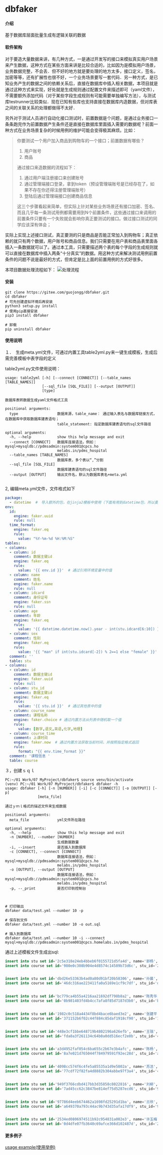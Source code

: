 # dbfaker

#### 介绍
基于数据库层面批量生成有逻辑关联的数据

#### 软件架构
对于要造大量数据来讲，有几种方式，一是通过开发写的接口来模拟真实用户场景来产生数据，这种方式在某些方面来讲是比较合适的，比如因为是模拟用户场景，业务数据完整，不会丢．但不好的地方就是要处理的地方太多，接口定义，签名，加密等等，还有扩展性也很不好，一个业务场景要写一套代码．另一种方式，是已知业务产生的数据之间的依赖关系后，直接在数据库中插入相关数据，本项目就是通过这种方式来实现，好处就是生成规则通过配置文件来描述即可（yaml文件），不需要额外添加代码（对于某些字段生成规则有可能需要单独编写方法），与测试库testrunner比较类似．现在已知有些库也支持直接在数据库内造数据，但对库表之间的关联关系的处理都做得不太好．

另外对于测试人员进行自动化接口测试时，前置数据是个问题，是通过业务接口一条条跑完作为前置数据产生条件还是直接在数据库里面插入需要的数据呢？前面一种方式在业务场景复杂的时候用例的维护可能会变得极其麻烦。比如：
> 你要测试一个用户加入商品到购物车的一个接口；前置数据有哪些？
>1. 用户账号
>2. 商品
>
>通过接口来造数据的流程如下：
>1. 通过用户端注册接口来创建账号
>2. 通过管理端接口登录，拿到token（预设管理端账号是已经存在了，如果不存在你还得注册管理端账号）
>3. 登陆后通过管理端接口创建商品信息
>
>这三个步骤看起来简单，但实际上针对某些业务场景还有接口加密、签名、而且几乎每一条测试用例都需要用到N个前置条件，这些通过接口来调用的前置条件只要有一个失败就会影响你真正要测试的接口。做过接口测试的同学应该深有体会；
>
实际上实现上述接口测试，真正要测的只是商品是否能正常加入到购物车；真正依赖的就只有两个数据，用户账号和商品信息。我们只需要在用户表和商品表里面各插入一条数据就可以了。通过本工具，只需要描述两个表的每个字段的生成规则就可以直接在数据库中插入两条“十分真实”的数据。用这种方式来解决测试用例前置条件的问题不说是最好的方式，但肯定是比上面的前置用例的方式好很多。

本项目数据处理流程如下：
![处理流程](https://images.gitee.com/uploads/images/2020/0915/183724_40e0141c_1021400.png "屏幕截图.png")

#### 安装
```shell script
git clone https://gitee.com/guojongg/dbfaker.git
cd dbfaker
# 可先创建虚拟环境后再安装
python3 setup.py install
# 使用pip直接安装
pip3 install dbfaker

# 卸载
pip uninstall dbfaker

```

#### 使用说明

１．　生成meta.yml文件，可通过内置工具table2yml.py来一键生成模板，生成后需完善模板中表字段的定义
    
table2yml.py文件使用说明：
```shell
usage: table2yml [-h] [--connect [CONNECT]] [--table_names [TABLE_NAMES]]
                 [--sql_file [SQL_FILE]] [--output [OUTPUT]]
                 [type]

数据库表转数据生成yaml文件格式工具

positional arguments:
  type                  数据来源，table_name： 通过输入表名与数据库链接方式，在数据库中获取数据库建表语句；
                        table_statement: 指定数据库建表语句的sql文件路径

optional arguments:
  -h, --help            show this help message and exit
  --connect [CONNECT]   数据库连接语法，例如：mysql+mysqldb://pdmsadmin:system001@cpcs.ho
                        melabs.in/pdms_hospital
  --table_names [TABLE_NAMES]
                        数据库表，多个表以“,”分割
  --sql_file [SQL_FILE]
                        数据库建表语句的sql文件路径
  --output [OUTPUT]     输出文件名，默认为数据库表名+meta.yml


```
2, 编辑meta.yml文件，文件格式如下
```yaml
package:
  - datetime  #　导入额外的包，在jinja2模板中使用（下面有用到datetime包，所以要先导入）
env:
  id:
    engine: faker.uuid
    rule: null
  time_format:
    engine: faker.eq
    rule:
      value: "%Y-%m-%d %H:%M:%S"
tables:
- columns:
  - column: id
    comment: 数据主键id
    engine: faker.eq
    rule:
      value: '{{ env.id }}'  # 通过引用环境变量中的值
  - column: name
    comment: 姓名
    engine: faker.name
    rule: null
  - column: idcard
    comment: 身份证号
    engine: faker.ssn
    rule: null
  - column: age
    comment: 年龄
    engine: faker.eq
    rule:
      value: '{{ datetime.datetime.now().year - int(stu.idcard[6:10]) }}'  #　通过jinja２模板直接计算
  - column: sex
    comment: 性别
    engine: faker.eq
    rule:
      value: '{{ "man" if int(stu.idcard[-2]) % 2==1 else "female" }}'  #　通过jinja２模板直接计算
  comment: ''
  table: stu
- columns:
  - column: id
    comment: 数据主键id
    engine: faker.uuid
    rule: null
  - column: stu_id
    comment: 数据主键id
    engine: faker.eq
    rule:
      value: '{{ stu.id }}'  # 通过其他表中的值
  - column: course_name
    comment: 课程名称
    engine: faker.choice # 通过内置方法从列表中随机取一个值
    rule:
      value: [数学,语文,英语,化学,地理]
  - column: course_time
    comment: 上课时间
    engine: faker.now  # 通过内置方法获取当前时间，并按照指定格式返回
    rule:
      format: "{{ env.time_format }}"
  comment: '课程信息 '
  table: course

```
３，创建ｓｑｌ
```shell
PC:~/01 Work/07 MyProject/dbfaker$ source venv/bin/activate
(venv) PC:~/01 Work/07 MyProject/dbfaker$ dbfaker -h
usage: dbfaker [-h] [-n [NUMBER]] [-i] [-c [CONNECT]] [-o [OUTPUT]] [-p]
               [meta_file]

通过ｙｍｌ格式的描述文件来生成数据

positional arguments:
  meta_file             yml文件所在路径

optional arguments:
  -h, --help            show this help message and exit
  -n [NUMBER], --number [NUMBER]
                        生成数据数量
  -i, --insert          是否插入到数据库
  -c [CONNECT], --connect [CONNECT]
                        数据库连接语法，例如：mysql+mysqldb://pdmsadmin:system001@cpcs.ho
                        melabs.in/pdms_hospital
  -o [OUTPUT], --output [OUTPUT]
                        数据库连接语法，例如：mysql+mysqldb://pdmsadmin:system001@cpcs.ho
                        melabs.in/pdms_hospital
  -p, --_print          是否打印到控制台



# 打印输出
dbfaker data/test.yml --number 10 -p

# 保存到文件
dbfaker data/test.yml --number 10 -o out.sql

# 插入到数据库
dbfaker data/test.yml --number 10 -i --connect mysql+mysqldb://pdmsadmin:system001@cpcs.homelabs.in/pdms_hospital
```

通过上述模板文件生成出sql:
```sql
insert into stu set id='2c5e318e24eb4bbeb6f0155721d5fa4d', name='郭杨', idcard='450329193605314982', age='84', sex='female';
insert into course set id='980e0c308b904e4d8574c14589b73d6c', stu_id='2c5e318e24eb4bbeb6f0155721d5fa4d', course_name='化学', course_time='2020-09-15 19:26:21';


insert into stu set id='dbd26e53363b4ad0a80d91bf20b58306', name='孙晨', idcard='441500198604185699', age='34', sex='man';
insert into course set id='46dc316ae223411fa0a5169e1cf9c7df', stu_id='dbd26e53363b4ad0a80d91bf20b58306', course_name='语文', course_time='2020-09-15 19:26:21';


insert into stu set id='bc779ca4b55a4216aa21692df798b8a2', name='陈秀华', idcard='321084195409070529', age='66', sex='female';
insert into course set id='0b981403fd4b4cc7afa8f85d7187d3b0', stu_id='bc779ca4b55a4216aa21692df798b8a2', course_name='语文', course_time='2020-09-15 19:26:21';


insert into stu set id='1982c0c518a4434f8bd4bace6baed3e2', name='张建平', idcard='341721194502236759', age='75', sex='man';
insert into course set id='371152b6f02c44f884c85daf1918cf90', stu_id='1982c0c518a4434f8bd4bace6baed3e2', course_name='语文', course_time='2020-09-15 19:26:22';


insert into stu set id='448e3cf1bbe648719b4802196a626efb', name='王瑞', idcard='360281193801017318', age='82', sex='man';
insert into course set id='fda8a3f261134c64b0a0dd516ecf2e0b', stu_id='448e3cf1bbe648719b4802196a626efb', course_name='数学', course_time='2020-09-15 19:26:27';


insert into stu set id='a3d4952faf054c6ba655c2b67e3b4afc', name='陈杨', idcard='640122198510102904', age='35', sex='female';
insert into course set id='8a7e021d765044f784979591f92ec28d', stu_id='a3d4952faf054c6ba655c2b67e3b4afc', course_name='化学', course_time='2020-09-15 19:26:27';


insert into stu set id='4098cc574f6c4fe5a85535a1d9e5002a', name='苏洁', idcard='341225199306268404', age='27', sex='female';
insert into course set id='77cdf72f82fa4d8882b304abbe97f3a4', stu_id='4098cc574f6c4fe5a85535a1d9e5002a', course_name='数学', course_time='2020-09-15 19:26:27';


insert into stu set id='949f3766cdbd417bb3d35858c8022816', name='刘柳', idcard='542133194402097393', age='76', sex='man';
insert into course set id='7ad45cc62c3847be814ef75d5287ecd6', stu_id='949f3766cdbd417bb3d35858c8022816', course_name='地理', course_time='2020-09-15 19:26:27';


insert into stu set id='97786d4eeb674462a1698fd25291d1ba', name='兰欣', idcard='330802194509029887', age='75', sex='female';
insert into course set id='a649370a793c44ac9b743d35afa17df9', stu_id='97786d4eeb674462a1698fd25291d1ba', course_name='数学', course_time='2020-09-15 19:26:27';


insert into stu set id='2534ed0806974511b92c954831a002e3', name='许玉梅', idcard='350401197207148812', age='48', sex='man';
insert into course set id='0d4dfe07fb3640c69afce366d102487d', stu_id='2534ed0806974511b92c954831a002e3', course_name='语文', course_time='2020-09-15 19:26:27';
```

#### 更多例子
[usage example(使用举例)](docs/使用举例.md)